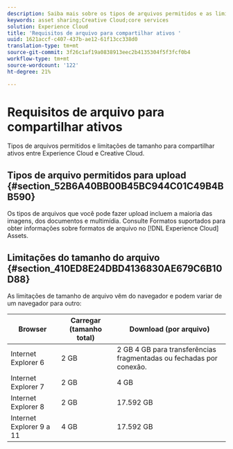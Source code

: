 ```yaml
---
description: Saiba mais sobre os tipos de arquivos permitidos e as limitações de tamanho para compartilhar ativos entre o Adobe Experience Cloud e o Creative Cloud.
keywords: asset sharing;Creative Cloud;core services
solution: Experience Cloud
title: 'Requisitos de arquivo para compartilhar ativos '
uuid: 1621accf-c407-437b-ae12-61f13cc338d0
translation-type: tm+mt
source-git-commit: 3f26c1af19a0838913eec2b4135304f5f3fcf0b4
workflow-type: tm+mt
source-wordcount: '122'
ht-degree: 21%

---
```



# Requisitos de arquivo para compartilhar ativos

Tipos de arquivos permitidos e limitações de tamanho para compartilhar ativos entre Experience Cloud e Creative Cloud.

## Tipos de arquivo permitidos para upload {#section_52B6A40BB00B45BC944C01C49B4BB590}

Os tipos de arquivos que você pode fazer upload incluem a maioria das imagens, dos documentos e multimídia. Consulte Formatos [](https://helpx.adobe.com/experience-manager/brand-portal/using/brand-portal-supported-formats.html) suportados para obter informações sobre formatos de arquivo no [!DNL Experience Cloud] Assets.

## Limitações do tamanho do arquivo {#section_410ED8E24DBD4136830AE679C6B10D88}

As limitações de tamanho de arquivo vêm do navegador e podem variar de um navegador para outro:

| Browser | Carregar (tamanho total) | Download (por arquivo) |
|--- |--- |--- |
| Internet Explorer 6 | 2 GB | 2 GB 4 GB para transferências fragmentadas ou fechadas por conexão. |
| Internet Explorer 7 | 2 GB | 4 GB |
| Internet Explorer 8 | 2 GB | 17.592 GB |
| Internet Explorer 9 a 11 | 4 GB | 17.592 GB |
